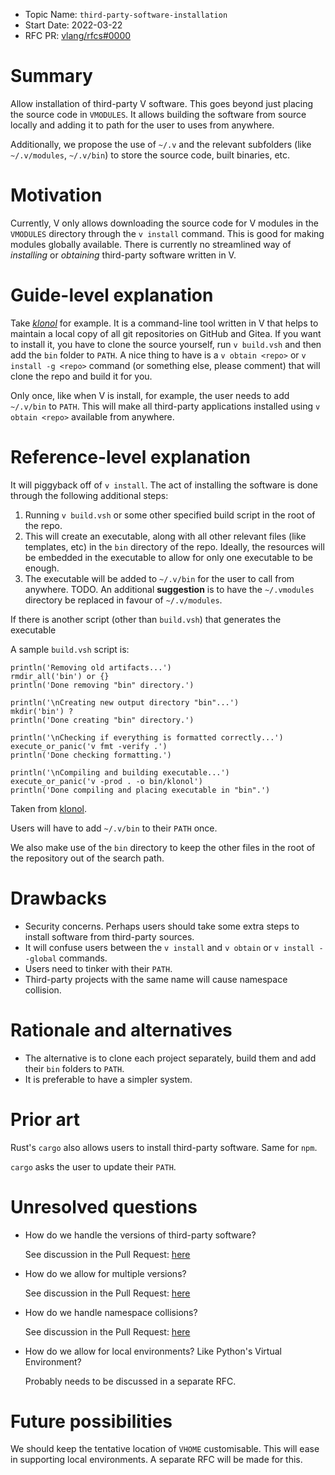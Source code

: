 - Topic Name: `third-party-software-installation`
- Start Date: 2022-03-22
- RFC PR: [vlang/rfcs#0000](https://github.com/vlang/rfcs/pull/22)
  <!-- - V Issue: [vlang/v#00000](https://github.com/vlang/v/issues/00000) -->

# Summary

Allow installation of third-party V software.
This goes beyond just placing the source code in `VMODULES`.
It allows building the software from source locally and adding it to path for the user to uses from anywhere.

Additionally, we propose the use of `~/.v` and the relevant subfolders (like `~/.v/modules`, `~/.v/bin`) to store the source code, built binaries, etc.

# Motivation

Currently, V only allows downloading the source code for V modules in the `VMODULES` directory through the `v install` command.
This is good for making modules globally available. There is currently no streamlined way of _installing_ or _obtaining_ third-party software written in V.

# Guide-level explanation

Take [_klonol_](https://github.com/hungrybluedev/klonol) for example.
It is a command-line tool written in V that helps to maintain a local copy of all git repositories on GitHub and Gitea.
If you want to install it, you have to clone the source yourself, run `v build.vsh` and then add the `bin` folder to `PATH`.
A nice thing to have is a `v obtain <repo>` or `v install -g <repo>` command (or something else, please comment) that will clone the repo and build it for you.

Only once, like when V is install, for example, the user needs to add `~/.v/bin` to `PATH`.
This will make all third-party applications installed using `v obtain <repo>` available from anywhere.

# Reference-level explanation

It will piggyback off of `v install`.
The act of installing the software is done through the following additional steps:

1. Running `v build.vsh` or some other specified build script in the root of the repo.
2. This will create an executable, along with all other
   relevant files (like templates, etc) in the `bin` directory of the repo. Ideally, the resources will be embedded in the executable to allow for only one executable to be enough.
3. The executable will be added to `~/.v/bin` for the user to call from anywhere.
   TODO.
   An additional **suggestion** is to have the `~/.vmodules` directory be replaced in favour of `~/.v/modules`.

If there is another script (other than `build.vsh`) that generates the executable

A sample `build.vsh` script is:

```text
println('Removing old artifacts...')
rmdir_all('bin') or {}
println('Done removing "bin" directory.')

println('\nCreating new output directory "bin"...')
mkdir('bin') ?
println('Done creating "bin" directory.')

println('\nChecking if everything is formatted correctly...')
execute_or_panic('v fmt -verify .')
println('Done checking formatting.')

println('\nCompiling and building executable...')
execute_or_panic('v -prod . -o bin/klonol')
println('Done compiling and placing executable in "bin".')
```

Taken from [klonol](https://github.com/hungrybluedev/klonol/blob/6e36e5676542aae40e0124de13055643484bb015/build.vsh).

Users will have to add `~/.v/bin` to their `PATH` once.

We also make use of the `bin` directory to keep the other files in the root of the repository out of the search path.

# Drawbacks

- Security concerns. Perhaps users should take some extra steps to install software from third-party sources.
- It will confuse users between the `v install` and `v obtain` or `v install --global` commands.
- Users need to tinker with their `PATH`.
- Third-party projects with the same name will cause namespace collision.

# Rationale and alternatives

- The alternative is to clone each project separately, build them and add their `bin` folders to `PATH`.
- It is preferable to have a simpler system.

# Prior art

Rust's `cargo` also allows users to install third-party software. Same for `npm`.

`cargo` asks the user to update their `PATH`.

# Unresolved questions

- How do we handle the versions of third-party software?

  See discussion in the Pull Request: [here](https://github.com/vlang/rfcs/pull/22#issuecomment-1075975185)

- How do we allow for multiple versions?

  See discussion in the Pull Request: [here](https://github.com/vlang/rfcs/pull/22#issuecomment-1075975185)

- How do we handle namespace collisions?

  See discussion in the Pull Request: [here](https://github.com/vlang/rfcs/pull/22#issuecomment-1075975185)

- How do we allow for local environments? Like Python's Virtual Environment?

  Probably needs to be discussed in a separate RFC.

# Future possibilities

We should keep the tentative location of `VHOME` customisable.
This will ease in supporting local environments.
A separate RFC will be made for this.
